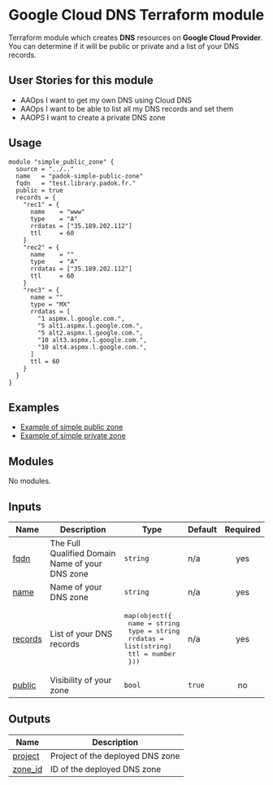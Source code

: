 # Google Cloud DNS Terraform module

Terraform module which creates **DNS** resources on **Google Cloud Provider**.
You can determine if it will be public or private and a list of your DNS records.

## User Stories for this module

- AAOps I want to get my own DNS using Cloud DNS
- AAOps I want to be able to list all my DNS records and set them
- AAOPS I want to create a private DNS zone

## Usage

```hcl
module "simple_public_zone" {
  source = "../.."
  name   = "padok-simple-public-zone"
  fqdn   = "test.library.padok.fr."
  public = true
  records = {
    "rec1" = {
      name    = "www"
      type    = "A"
      rrdatas = ["35.189.202.112"]
      ttl     = 60
    }
    "rec2" = {
      name    = ""
      type    = "A"
      rrdatas = ["35.189.202.112"]
      ttl     = 60
    }
    "rec3" = {
      name = ""
      type = "MX"
      rrdatas = [
        "1 aspmx.l.google.com.",
        "5 alt1.aspmx.l.google.com.",
        "5 alt2.aspmx.l.google.com.",
        "10 alt3.aspmx.l.google.com.",
        "10 alt4.aspmx.l.google.com.",
      ]
      ttl = 60
    }
  }
}
```

## Examples

- [Example of simple public zone](examples/simple_public_zone/main.tf)
- [Example of simple private zone](examples/simple_private_zone/main.tf)

<!-- BEGIN_TF_DOCS -->
## Modules

No modules.

## Inputs

| Name | Description | Type | Default | Required |
|------|-------------|------|---------|:--------:|
| <a name="input_fqdn"></a> [fqdn](#input\_fqdn) | The Full Qualified Domain Name of your DNS zone | `string` | n/a | yes |
| <a name="input_name"></a> [name](#input\_name) | Name of your DNS zone | `string` | n/a | yes |
| <a name="input_records"></a> [records](#input\_records) | List of your DNS records | <pre>map(object({<br>    name    = string<br>    type    = string<br>    rrdatas = list(string)<br>    ttl     = number<br>  }))</pre> | n/a | yes |
| <a name="input_public"></a> [public](#input\_public) | Visibility of your zone | `bool` | `true` | no |

## Outputs

| Name | Description |
|------|-------------|
| <a name="output_project"></a> [project](#output\_project) | Project of the deployed DNS zone |
| <a name="output_zone_id"></a> [zone\_id](#output\_zone\_id) | ID of the deployed DNS zone |
<!-- END_TF_DOCS -->
